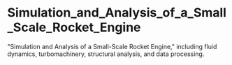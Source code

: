 # Simulation_and_Analysis_of_a_Small_Scale_Rocket_Engine
"Simulation and Analysis of a Small-Scale Rocket Engine," including fluid dynamics, turbomachinery, structural analysis, and data processing.
